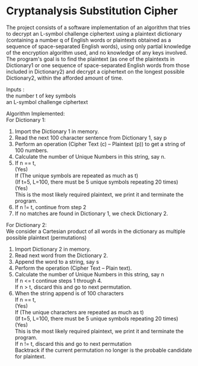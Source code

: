 # Cryptanalysis Substitution Cipher 

The project consists of a software implementation of an algorithm that tries to decrypt an L-symbol challenge ciphertext using a plaintext dictionary (containing a number q of English words or plaintexts obtained as a sequence of space-separated English words), using only partial knowledge of the encryption algorithm used, and no knowledge of any keys involved. The program's goal is to find the plaintext (as one of the plaintexts in Dictionary1 or one sequence of space-separated English words from those included in Dictionary2) and decrypt a ciphertext on the longest possible Dictionary2, within the afforded amount of time.

Inputs :</br>
    the number t of key symbols</br>
    an L-symbol challenge ciphertext</br>
    
Algorithm Implemented:</br>
For Dictionary 1:</br>
1. Import the Dictionary 1 in memory.</br>
2. Read the next 100 character sentence from Dictionary 1, say p</br>
3. Perform an operation (Cipher Text (c) – Plaintext (p)) to get a string of 100 numbers.</br>
4. Calculate the number of Unique Numbers in this string, say n.</br>
5. If n == t,</br>
    (Yes)</br>
    If (The unique symbols are repeated as much as t)</br>
    (If t=5, L=100, there must be 5 unique symbols repeating 20 times)</br>
      (Yes)</br>
      This is the most likely required plaintext, we print it and terminate the program.</br>
6. If n != t, continue from step 2</br>
7. If no matches are found in Dictionary 1, we check Dictionary 2.</br>

For Dictionary 2:</br>
We consider a Cartesian product of all words in the dictionary as multiple possible plaintext (permutations)</br>
1. Import Dictionary 2 in memory.</br>
2. Read next word from the Dictionary 2.</br>
3. Append the word to a string, say s</br>
4. Perform the operation (Cipher Text – Plain text).</br>
5. Calculate the number of Unique Numbers in this string, say n</br>
    If n <= t continue steps 1 through 4.</br>
    If n > t, discard this and go to next permutation.</br>
6. When the string append is of 100 characters</br>
   If n == t,</br>
      (Yes)</br>
      If (The unique characters are repeated as much as t)</br>
      (If t=5, L=100, there must be 5 unique symbols repeating 20 times)</br>
        (Yes)</br>
          This is the most likely required plaintext, we print it and terminate the program.</br>
      If n != t, discard this and go to next permutation</br>
        Backtrack if the current permutation no longer is the probable candidate for plaintext.</br>



